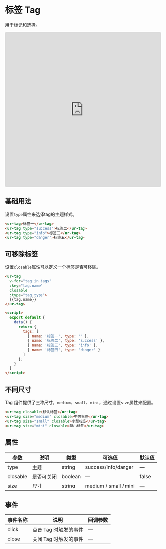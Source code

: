 <script setup>
  import TagDemo from '../../src/components/tag.vue';
</script>
# 标签 Tag

用于标记和选择。

<TagDemo />

<iframe src="https://codesandbox.io/embed/tag-itilz?fontsize=14&hidenavigation=1&module=%2Fsrc%2Fcomponents%2Ftag.vue&theme=dark"
     style="width:100%; height:500px; border:0; border-radius: 4px; overflow:hidden;"
     title="tag"
     allow="accelerometer; ambient-light-sensor; camera; encrypted-media; geolocation; gyroscope; hid; microphone; midi; payment; usb; vr; xr-spatial-tracking"
     sandbox="allow-forms allow-modals allow-popups allow-presentation allow-same-origin allow-scripts"
   ></iframe>

## 基础用法

设置`type`属性来选择tag的主题样式。

```html
<ur-tag>标签一</ur-tag>
<ur-tag type="success">标签二</ur-tag>
<ur-tag type="info">标签三</ur-tag>
<ur-tag type="danger">标签五</ur-tag>
```

## 可移除标签

设置`closable`属性可以定义一个标签是否可移除。

```html
<ur-tag
  v-for="tag in tags"
  :key="tag.name"
  closable
  :type="tag.type">
  {{tag.name}}
</ur-tag>

<script>
  export default {
    data() {
      return {
        tags: [
          { name: '标签一', type: '' },
          { name: '标签二', type: 'success' },
          { name: '标签三', type: 'info' },
          { name: '标签四', type: 'danger' }
        ]
      };
    }
  }
</script>
```

## 不同尺寸

Tag 组件提供了三种尺寸，`medium`、`small`、`mini`，通过设置`size`属性来配置。

```html
<ur-tag closable>默认标签</ur-tag>
<ur-tag size="medium" closable>中等标签</ur-tag>
<ur-tag size="small" closable>小型标签</ur-tag>
<ur-tag size="mini" closable>超小标签</ur-tag>
```

## 属性
| 参数      | 说明          | 类型      | 可选值                           | 默认值  |
|---------- |-------------- |---------- |--------------------------------  |-------- |
| type | 主题 | string | success/info/danger | — |
| closable | 是否可关闭 | boolean | — | false |
| size | 尺寸 | string | medium / small / mini | — |


## 事件
| 事件名称 | 说明 | 回调参数 |
|---------- |-------- |---------- |
| click | 点击 Tag 时触发的事件 | — |
| close | 关闭 Tag 时触发的事件 | — |